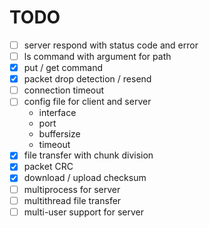 # TODO

- [ ] server respond with status code and error
- [ ] ls command with argument for path
- [x] put / get command
- [x] packet drop detection / resend
- [ ] connection timeout
- [ ] config file for client and server
  - interface
  - port
  - buffersize
  - timeout
- [x] file transfer with chunk division
- [x] packet CRC
- [x] download / upload checksum
- [ ] multiprocess for server
- [ ] multithread file transfer
- [ ] multi-user support for server
